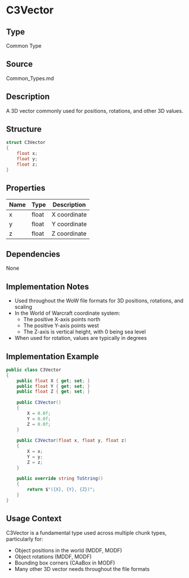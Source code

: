 # C3Vector

## Type
Common Type

## Source
Common_Types.md

## Description
A 3D vector commonly used for positions, rotations, and other 3D values.

## Structure
```csharp
struct C3Vector
{
    float x;
    float y;
    float z;
}
```

## Properties
| Name | Type | Description |
|------|------|-------------|
| x | float | X coordinate |
| y | float | Y coordinate |
| z | float | Z coordinate |

## Dependencies
None

## Implementation Notes
- Used throughout the WoW file formats for 3D positions, rotations, and scaling
- In the World of Warcraft coordinate system:
  - The positive X-axis points north
  - The positive Y-axis points west
  - The Z-axis is vertical height, with 0 being sea level
- When used for rotation, values are typically in degrees

## Implementation Example
```csharp
public class C3Vector
{
    public float X { get; set; }
    public float Y { get; set; }
    public float Z { get; set; }
    
    public C3Vector()
    {
        X = 0.0f;
        Y = 0.0f;
        Z = 0.0f;
    }
    
    public C3Vector(float x, float y, float z)
    {
        X = x;
        Y = y;
        Z = z;
    }
    
    public override string ToString()
    {
        return $"({X}, {Y}, {Z})";
    }
}
```

## Usage Context
C3Vector is a fundamental type used across multiple chunk types, particularly for:
- Object positions in the world (MDDF, MODF)
- Object rotations (MDDF, MODF)
- Bounding box corners (CAaBox in MODF)
- Many other 3D vector needs throughout the file formats 